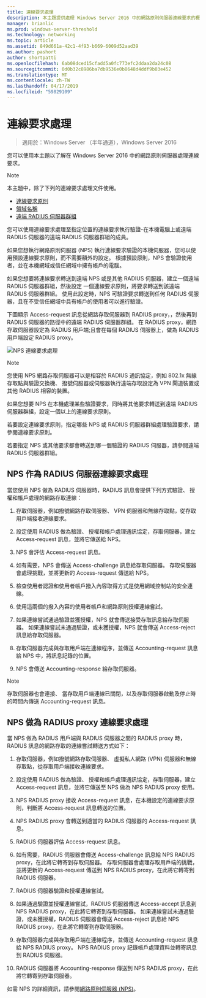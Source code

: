 ```yaml
---
title: 連線要求處理
description: 本主題提供處理 Windows Server 2016 中的網路原則伺服器連線要求的概觀。
manager: brianlic
ms.prod: windows-server-threshold
ms.technology: networking
ms.topic: article
ms.assetid: 849d661a-42c1-4f93-b669-6009d52aad39
ms.author: pashort
author: shortpatti
ms.openlocfilehash: 6ab08dced15cfadd5a0fc773efc2ddaa2da24c08
ms.sourcegitcommit: 0d0b32c8986ba7db9536e0b8648d4ddf9b03e452
ms.translationtype: MT
ms.contentlocale: zh-TW
ms.lasthandoff: 04/17/2019
ms.locfileid: "59829109"
---
```

# <a name="connection-request-processing"></a>連線要求處理

>適用於：Windows Server （半年通道），Windows Server 2016

您可以使用本主題以了解在 Windows Server 2016 中的網路原則伺服器處理連線要求。

>[!NOTE]
>本主題中，除了下列的連線要求處理文件使用。
> - [連線要求原則](nps-crp-crpolicies.md)
> - [領域名稱](nps-crp-realm-names.md)
> - [遠端 RADIUS 伺服器群組](nps-crp-rrsg.md)

您可以使用連線要求處理至指定位置的連線要求執行驗證-在本機電腦上或遠端 RADIUS 伺服器的遠端 RADIUS 伺服器群組的成員。 

如果您想執行網路原則伺服器 (NPS) 執行連線要求驗證的本機伺服器，您可以使用預設連線要求原則，而不需要額外的設定。 根據預設原則，NPS 會驗證使用者，並在本機網域或信任網域中擁有帳戶的電腦。

如果您想要將連線要求轉送到遠端 NPS 或是其他 RADIUS 伺服器，建立一個遠端 RADIUS 伺服器群組，然後設定 一個連線要求原則，將要求轉送到該遠端 RADIUS 伺服器群組。 使用此設定時，NPS 可驗證要求轉送到任何 RADIUS 伺服器，且在不受信任網域中具有帳戶的使用者可以進行驗證。

下圖顯示 Access-request 訊息從網路存取伺服器到 RADIUS proxy，，然後再到 RADIUS 伺服器的路徑中的遠端 RADIUS 伺服器群組。 在 RADIUS proxy，網路存取伺服器設定為 RADIUS 用戶端;且會在每個 RADIUS 伺服器上，做為 RADIUS 用戶端設定 RADIUS proxy。


![NPS 連線要求處理](../../media/Nps-Connection-Request-Processing/Nps-Connection-Request-Processing.jpg)


>[!NOTE]
>您使用 NPS 網路存取伺服器可以是相容於 RADIUS 通訊協定，例如 802.1x 無線存取點與驗證交換機、 撥號伺服器或伺服器執行遠端存取設定為 VPN 閘道裝置或其他 RADIUS 相容的裝置。

如果您想要 NPS 在本機處理某些驗證要求，同時將其他要求轉送到遠端 RADIUS 伺服器群組，設定一個以上的連線要求原則。

若要設定連線要求原則，指定哪些 NPS 或 RADIUS 伺服器群組處理驗證要求，請參閱連線要求原則。

若要指定 NPS 或其他要求都會轉送到哪一個驗證的 RADIUS 伺服器，請參閱遠端 RADIUS 伺服器群組。

## <a name="nps-as-a-radius-server-connection-request-processing"></a>NPS 作為 RADIUS 伺服器連線要求處理

當您使用 NPS 做為 RADIUS 伺服器時，RADIUS 訊息會提供下列方式驗證、 授權和帳戶處理的網路存取連線：

1. 存取伺服器，例如撥號網路存取伺服器、 VPN 伺服器和無線存取點，從存取用戶端接收連線要求。 

2. 設定使用 RADIUS 做為驗證、 授權和帳戶處理通訊協定，存取伺服器，建立 Access-request 訊息，並將它傳送給 NPS。 

3. NPS 會評估 Access-request 訊息。 

4. 如有需要，NPS 會傳送 Access-challenge 訊息給存取伺服器。 存取伺服器會處理挑戰，並將更新的 Access-request 傳送給 NPS。 

5. 檢查使用者認證和使用者帳戶撥入內容取得方式是使用網域控制站的安全連線。 

6. 使用這兩個的撥入內容的使用者帳戶和網路原則授權連線嘗試。 

7. 如果連線嘗試通過驗證並獲授權，NPS 就會傳送接受存取訊息給存取伺服器。 如果連線嘗試未通過驗證，或未獲授權，NPS 就會傳送 Access-reject 訊息給存取伺服器。 

8. 存取伺服器完成與存取用戶端在連線程序，並傳送 Accounting-request 訊息給 NPS 中，將訊息記錄的位置。 

9. NPS 會傳送 Accounting-response 給存取伺服器。 

>[!NOTE]
>存取伺服器也會連接、 當存取用戶端連線已關閉，以及存取伺服器啟動及停止時的時間內傳送 Accounting-request 訊息。

## <a name="nps-as-a-radius-proxy-connection-request-processing"></a>NPS 做為 RADIUS proxy 連線要求處理

當 NPS 做為 RADIUS 用戶端與 RADIUS 伺服器之間的 RADIUS proxy 時，RADIUS 訊息的網路存取的連線嘗試轉送方式如下：

1. 存取伺服器，例如撥號網路存取伺服器、 虛擬私人網路 (VPN) 伺服器和無線存取點，從存取用戶端接收連線要求。

2. 設定使用 RADIUS 做為驗證、 授權和帳戶處理通訊協定，存取伺服器，建立 Access-request 訊息，並將它傳送至 NPS 做為 NPS RADIUS proxy 使用。

3. NPS RADIUS proxy 接收 Access-request 訊息，在本機設定的連線要求原則，判斷將 Access-request 訊息轉送的位置。

4. NPS RADIUS proxy 會轉送到適當的 RADIUS 伺服器的 Access-request 訊息。

5. RADIUS 伺服器評估 Access-request 訊息。

6. 如有需要，RADIUS 伺服器會傳送 Access-challenge 訊息給 NPS RADIUS proxy，在此將它轉寄到存取伺服器。 存取伺服器會處理存取用戶端的挑戰，並將更新的 Access-request 傳送到 NPS RADIUS proxy，在此將它轉寄到 RADIUS 伺服器。

7. RADIUS 伺服器驗證和授權連線嘗試。

8. 如果通過驗證並授權連線嘗試，RADIUS 伺服器傳送 Access-accept 訊息到 NPS RADIUS proxy，在此將它轉寄到存取伺服器。 如果連線嘗試未通過驗證，或未獲授權，RADIUS 伺服器會傳送 Access-reject 訊息給 NPS RADIUS proxy，在此將它轉寄到存取伺服器。

9. 存取伺服器完成與存取用戶端在連線程序，並傳送 Accounting-request 訊息給 NPS RADIUS proxy。 NPS RADIUS proxy 記錄帳戶處理資料並轉寄訊息到 RADIUS 伺服器。

10. RADIUS 伺服器將 Accounting-response 傳送到 NPS RADIUS proxy，在此將它轉寄到存取伺服器。

如需 NPS 的詳細資訊，請參閱[網路原則伺服器 (NPS)](nps-top.md)。
